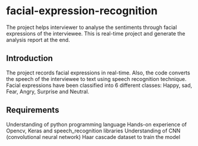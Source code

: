 # facial-expression-recognition
The project helps interviewer to analyse the sentiments through facial expressions of the interviewee. This is real-time project and generate the analysis report at the end.

## Introduction
The project records facial expressions in real-time. Also, the code converts the speech of the interviewee to text using speech recognition technique. Facial expressions have been classified into 6 different classes: Happy, sad, Fear, Angry, Surprise and Neutral.  

## Requirements
Understanding of python programming language
Hands-on experience of Opencv, Keras and speech_recognition libraries
Understanding of CNN (convolutional neural network)
Haar cascade dataset to train the model


